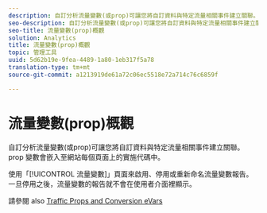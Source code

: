 ```yaml
---
description: 自訂分析流量變數(或prop)可讓您將自訂資料與特定流量相關事件建立關聯。prop 變數會嵌入至網站每個頁面上的實施代碼中。
seo-description: 自訂分析流量變數(或prop)可讓您將自訂資料與特定流量相關事件建立關聯。prop 變數會嵌入至網站每個頁面上的實施代碼中。
seo-title: 流量變數(prop)概觀
solution: Analytics
title: 流量變數(prop)概觀
topic: 管理工具
uuid: 5d62b19e-9fea-4489-1a80-1eb317f5a78
translation-type: tm+mt
source-git-commit: a1213919de61a72c06ec5518e72a714c76c6859f

---
```



# 流量變數(prop)概觀

自訂分析流量變數(或prop)可讓您將自訂資料與特定流量相關事件建立關聯。prop 變數會嵌入至網站每個頁面上的實施代碼中。

使用「[!UICONTROL 流量變數]」頁面來啟用、停用或重新命名流量變數報告。一旦停用之後，流量變數的報告就不會在使用者介面裡顯示。

請參閱 also [Traffic Props and Conversion eVars](/help/implement/analytics-terminology-basics/c-props-evars/props-evars.md)
